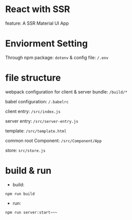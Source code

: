 # React with SSR
feature: A SSR Material UI App

# Enviorment Setting
Through npm package: ```dotenv```  & config file: ```/.env```

# file structure
webpack configuration for client & server bundle: ```/build/*```

babel configuration: ```/.babelrc```

client entry: ```/src/index.js```

server entry: ```/src/server-entry.js```

template: ```/src/template.html```

common root Component: ```/src/Component/App```

store: ```src/store.js```


# build & run
* build:
~~~
npm run build
~~~

* run:
~~~
npm run server:start~~~

